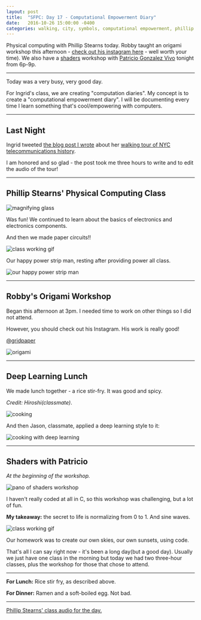 ```yaml
---
layout: post
title:  "SFPC: Day 17 - Computational Empowerment Diary"
date:   2016-10-26 15:00:00 -0400
categories: walking, city, symbols, computational empowerment, phillip stearns, paper circuits, robby kraft, origami, patricio vivo gonzalez, shaders
---
```


Physical computing with Phillip Stearns today. Robby taught an origami workshop this afternoon - [check out his instagram here](https://www.instagram.com/gridpaper/) - well worth your time). We also have a [shaders](https://thebookofshaders.com/) workshop with [Patricio Gonzalez Vivo](http://patriciogonzalezvivo.com/) tonight from 6p-9p.

-----

Today was a very busy, very good day.

For Ingrid's class, we are creating "computation diaries". My concept is to create a "computational empowerment diary". I will be documenting every time I learn something that's cool/empowering with computers.

-----

<h2>Last Night</h2>

Ingrid tweeted [the blog post I wrote](https://alexdwagner.github.io/Ingrid-ARCH-Walking-Tour/) about her [walking tour of NYC telecommunications history](https://twitter.com/lifewinning/status/790652064141602816).

I am honored and so glad - the post took me three hours to write and to edit the audio of the tour!

-----

<h2>Phillip Stearns' Physical Computing Class</h2>

![magnifying glass](/images/IMG_4992.jpg)

Was fun! We continued to learn about the basics of electronics and electronics components.

And then we made paper circuits!!

![class working gif](/images/IMG_4999.gif)

Our happy power strip man, resting after providing power all class.

![our happy power strip man](/images/IMG_5003.jpg)

-----

<h2>Robby's Origami Workshop</h2>

Began this afternoon at 3pm. I needed time to work on other things so I did not attend.

However, you should check out his Instagram. His work is really good!

[@gridpaper](https://www.instagram.com/gridpaper/)

![origami](/images/IMG_5007.jpg)

-----

<h2>Deep Learning Lunch</h2>

We made lunch together - a rice stir-fry. It was good and spicy.

*Credit: Hiroshi(classmate)*.

![cooking](/images/102616cooking.jpg)

And then Jason, classmate, applied a deep learning style to it:

![cooking with deep learning](/images/102616cooking_DL.jpg)

-----

<h2>Shaders with Patricio</h2>

*At the beginning of the workshop.*

![pano of shaders workshop](/images/IMG_5024.jpg)

I haven't really coded at all in C, so this workshop was challenging, but a lot of fun.

**My takeaway:** the secret to life is normalizing from 0 to 1. And sine waves.

![class working gif](/images/IMG_5026.gif)

Our homework was to create our own skies, our own sunsets, using code.

That's all I can say right now - it's been a long day(but a good day). Usually we just have one class in the morning but today we had two three-hour classes, plus the workshop for those that chose to attend.

-----

**For Lunch:** Rice stir fry, as described above.

**For Dinner:** Ramen and a soft-boiled egg. Not bad.

-----

[Phillip Stearns' class audio for the day.](https://www.dropbox.com/s/iekxef4ewyi0hud/10262016%20-%20Phillip%20Stearns%20Class.m4a?dl=0)
